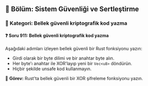 ## 📘 Bölüm: Sistem Güvenliği ve Sertleştirme
### 🔹 Kategori: Bellek güvenli kriptografik kod yazma
#### ❓ Soru 911: Bellek güvenli kriptografik kod yazma

Aşağıdaki adımları izleyen bellek güvenli bir Rust fonksiyonu yazın:

- Girdi olarak bir byte dilimi ve bir anahtar byte alın.
- Her byte'ı anahtar ile XOR'layıp yeni bir `Vec<u8>` döndürün.
- Hiçbir şekilde unsafe kod kullanmayın.

🔧 **Görev:** Rust'ta bellek güvenli bir XOR şifreleme fonksiyonu yazın.
